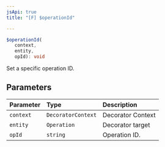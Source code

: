 ```yaml
---
jsApi: true
title: "[F] $operationId"

---
```

```ts
$operationId(
   context, 
   entity, 
   opId): void
```

Set a specific operation ID.

## Parameters

| Parameter | Type | Description |
| :------ | :------ | :------ |
| `context` | `DecoratorContext` | Decorator Context |
| `entity` | `Operation` | Decorator target |
| `opId` | `string` | Operation ID. |
